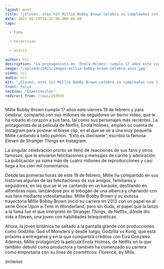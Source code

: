 ```yaml
---
layout: post
title: "¿Eleven, eres tú? Millie Bobby Brown celebra su cumpleaños con tierno video"
date: 2021-02-19T18:22:00.000-06:00
tags:
  
  - Fama
  
  - television
  
  - actriz
  
author: nil
description: "La protagonista de 'Enola Holmes' cumple 17 años este viernes y sus millones de fans no dejaron pasar la fecha. "
image: "/uploads/2021/images-millie-bobby-brown-celebra-anos.jpg"
video: nil
audio: nil
alt: "¿Eleven, eres tú? Millie Bobby Brown celebra su cumpleaños con tierno video"
front: false
section: "Espectáculos"
redirect_from: /news/183045
---
```


Millie Bobby Brown cumple 17 años este viernes 19 de febrero y para celebrar, compartió con sus millones de seguidores un tierno video, que le ha robado el corazón a sus fans, tal como sus personajes más recientes. La protagonista de la película de Netflix, Enola Holmes, empleó su cuenta de Instagram para postear el breve clip, en el que se ve a una muy pequeña Millie cantando a todo pulmón. “Esto es diecisiete”, escribió la famosa Eleven de Stranger Things en Instagram.

La singular celebración pronto se llenó de reacciones de sus fans y otros famosos, que le enviaron felicitaciones y mensajes de cariño y admiración. La publicación ya suma más de cuatro millones de reproducciones y casi llega a los cien mil comentarios. 

Desde las primeras horas de este 19 de febrero, Millie ha compartido en sus historias algunas de las felicitaciones de sus amigos, familiares y seguidores, en las que se le ve cantando en un karaoke, desfilando en alfombras rojas, lanzándose por el tobogán de una alberca y charlando con sus fans mediante videollamadas. Millie Bobby Brown y su exitosa trayectoria Millie Bobby Brown inició su carrera en 2013 con un papel en al serie Once Upon a Time in Wonderland, pero sin duda, el papel que la lanzó a la fama fue el que interpretó en Stranger Things, de Netflix, dónde dio vida a Eleven, una joven con habilidades telequinéticas. 

Ahora, la joven británica ha saltado a la pantalla grande con producciones como Godzilla: God of Monsters y desde luego, Godzilla vs Kong, que está próxima a entregarse y en la que compartirá créditos con Eiza González. Además, Millie protagonizó la película Enola Holmes, de Netflix en la que también debutó como productora y también ha comenzado su carrera como empresaria con su línea de cosméticos: Florence, by Mills. 

(milenio)